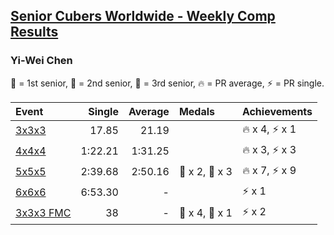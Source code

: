 <style>table {white-space: nowrap;}</style>

## [Senior Cubers Worldwide - Weekly Comp Results](/scw-comp/results/)
### Yi-Wei Chen

<span style="white-space: nowrap;">🥇 = 1st senior</span>, <span style="white-space: nowrap;">🥈 = 2nd senior</span>, <span style="white-space: nowrap;">🥉 = 3rd senior</span>, <span style="white-space: nowrap;">🔥 = PR average</span>, <span style="white-space: nowrap;">⚡ = PR single</span>.

| Event | Single | Average | Medals | Achievements|
| :-- | --: | --: | :-- | :-- |
| [3x3x3](333.md) | 17.85 | 21.19 |  | 🔥 x 4, ⚡ x 1 |
| [4x4x4](444.md) | 1:22.21 | 1:31.25 |  | 🔥 x 3, ⚡ x 3 |
| [5x5x5](555.md) | 2:39.68 | 2:50.16 | 🥈 x 2, 🥉 x 3 | 🔥 x 7, ⚡ x 9 |
| [6x6x6](666.md) | 6:53.30 | - |  | ⚡ x 1 |
| [3x3x3 FMC](333fm.md) | 38 | - | 🥈 x 4, 🥉 x 1 | ⚡ x 2 |

<!-- Global site tag (gtag.js) - Google Analytics -->
<script async src="https://www.googletagmanager.com/gtag/js?id=UA-86348435-3"></script>
<script>window.dataLayer = window.dataLayer || []; function gtag() {dataLayer.push(arguments);} gtag('js', new Date()); gtag('config', 'UA-86348435-3');</script>

